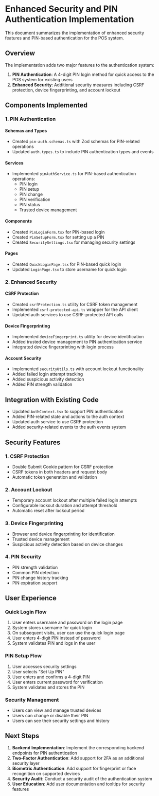 # Enhanced Security and PIN Authentication Implementation

This document summarizes the implementation of enhanced security features and PIN-based authentication for the POS system.

## Overview

The implementation adds two major features to the authentication system:

1. **PIN Authentication**: A 4-digit PIN login method for quick access to the POS system for existing users
2. **Enhanced Security**: Additional security measures including CSRF protection, device fingerprinting, and account lockout

## Components Implemented

### 1. PIN Authentication

#### Schemas and Types
- Created `pin-auth.schemas.ts` with Zod schemas for PIN-related operations
- Updated `auth.types.ts` to include PIN authentication types and events

#### Services
- Implemented `pinAuthService.ts` for PIN-based authentication operations:
  - PIN login
  - PIN setup
  - PIN change
  - PIN verification
  - PIN status
  - Trusted device management

#### Components
- Created `PinLoginForm.tsx` for PIN-based login
- Created `PinSetupForm.tsx` for setting up a PIN
- Created `SecuritySettings.tsx` for managing security settings

#### Pages
- Created `QuickLoginPage.tsx` for PIN-based quick login
- Updated `LoginPage.tsx` to store username for quick login

### 2. Enhanced Security

#### CSRF Protection
- Created `csrfProtection.ts` utility for CSRF token management
- Implemented `csrf-protected-api.ts` wrapper for the API client
- Updated auth services to use CSRF-protected API calls

#### Device Fingerprinting
- Implemented `deviceFingerprint.ts` utility for device identification
- Added trusted device management to PIN authentication service
- Integrated device fingerprinting with login process

#### Account Security
- Implemented `securityUtils.ts` with account lockout functionality
- Added failed login attempt tracking
- Added suspicious activity detection
- Added PIN strength validation

## Integration with Existing Code

- Updated `AuthContext.tsx` to support PIN authentication
- Added PIN-related state and actions to the auth context
- Updated auth service to use CSRF protection
- Added security-related events to the auth events system

## Security Features

### 1. CSRF Protection
- Double Submit Cookie pattern for CSRF protection
- CSRF tokens in both headers and request body
- Automatic token generation and validation

### 2. Account Lockout
- Temporary account lockout after multiple failed login attempts
- Configurable lockout duration and attempt threshold
- Automatic reset after lockout period

### 3. Device Fingerprinting
- Browser and device fingerprinting for identification
- Trusted device management
- Suspicious activity detection based on device changes

### 4. PIN Security
- PIN strength validation
- Common PIN detection
- PIN change history tracking
- PIN expiration support

## User Experience

### Quick Login Flow
1. User enters username and password on the login page
2. System stores username for quick login
3. On subsequent visits, user can use the quick login page
4. User enters 4-digit PIN instead of password
5. System validates PIN and logs in the user

### PIN Setup Flow
1. User accesses security settings
2. User selects "Set Up PIN"
3. User enters and confirms a 4-digit PIN
4. User enters current password for verification
5. System validates and stores the PIN

### Security Management
- Users can view and manage trusted devices
- Users can change or disable their PIN
- Users can see their security settings and history

## Next Steps

1. **Backend Implementation**: Implement the corresponding backend endpoints for PIN authentication
2. **Two-Factor Authentication**: Add support for 2FA as an additional security layer
3. **Biometric Authentication**: Add support for fingerprint or face recognition on supported devices
4. **Security Audit**: Conduct a security audit of the authentication system
5. **User Education**: Add user documentation and tooltips for security features
